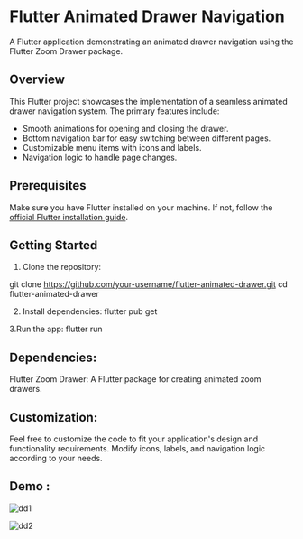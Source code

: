 # Flutter Animated Drawer Navigation

A Flutter application demonstrating an animated drawer navigation using the Flutter Zoom Drawer package.

## Overview

This Flutter project showcases the implementation of a seamless animated drawer navigation system. The primary features include:

- Smooth animations for opening and closing the drawer.
- Bottom navigation bar for easy switching between different pages.
- Customizable menu items with icons and labels.
- Navigation logic to handle page changes.

## Prerequisites

Make sure you have Flutter installed on your machine. If not, follow the [official Flutter installation guide](https://flutter.dev/docs/get-started/install).

## Getting Started

   1. Clone the repository:
 
   git clone https://github.com/your-username/flutter-animated-drawer.git
   cd flutter-animated-drawer

  2. Install dependencies:
    flutter pub get


  3.Run the app:
   flutter run


## Dependencies:

Flutter Zoom Drawer: A Flutter package for creating animated zoom drawers.

## Customization:

Feel free to customize the code to fit your application's design and functionality requirements. Modify icons, labels, and navigation logic according to your needs.

## Demo : 


![dd1](https://github.com/Lamia2428/flutter-animated-drawer/assets/99986124/af3a8bb3-e97f-4c29-ba4e-f5c8988ba904)



![dd2](https://github.com/Lamia2428/flutter-animated-drawer/assets/99986124/ba75b6ef-0664-4981-bf44-3b9fafab90e5)







   
